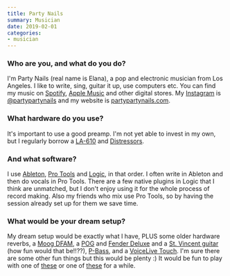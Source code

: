 ```yaml
---
title: Party Nails
summary: Musician
date: 2019-02-01
categories:
- musician
---
```


### Who are you, and what do you do?

I'm Party Nails (real name is Elana), a pop and electronic musician from Los Angeles. I like to write, sing, guitar it up, use computers etc. You can find my music on [Spotify][], [Apple Music][apple-music] and other digital stores. My [Instagram][] is [@partypartynails](https://www.instagram.com/partypartynails/ "The Party Nails Instagram account.") and my website is [partypartynails.com](https://www.partypartynails.com/ "The official Party Nails website.").

### What hardware do you use?

It's important to use a good preamp. I'm not yet able to invest in my own, but I regularly borrow a [LA-610][la-610-mkii] and [Distressors][distressor]. 

### And what software?

I use [Ableton][live], [Pro Tools][pro-tools] and [Logic][], in that order. I often write in Ableton and then do vocals in Pro Tools. There are a few native plugins in Logic that I think are unmatched, but I don't enjoy using it for the whole process of record making. Also my friends who mix use Pro Tools, so by having the session already set up for them we save time.

### What would be your dream setup?

My dream setup would be exactly what I have, PLUS some older hardware reverbs, a [Moog DFAM][dfam], a [POG][] and [Fender Deluxe][deluxe] and a [St. Vincent guitar][st-vincent] (how fun would that be!!??), [P-Bass][precision-bass], and a [VoiceLive Touch][voicelive-touch-2]. I'm sure there are some other fun things but this would be plenty :) It would be fun to play with one of [these][monomachine-sfx-60] or one of [these][machinedrum-sps-1] for a while.

[apple-music]: https://apple.com/apple-music/ "A music streaming service."
[deluxe]: https://en.wikipedia.org/wiki/Fender_Deluxe_Amp "A guitar amp."
[dfam]: https://www.moogmusic.com/products/dfam-drummer-another-mother "A drum synth."
[distressor]: http://www.empiricallabs.com/distressor.html "A studio compressor."
[instagram]: https://www.instagram.com/ "A photo sharing service."
[la-610-mkii]: https://www.uaudio.com/hardware/la-610-mkii.html "A studio compressor."
[live]: https://www.ableton.com/en/live/ "Musical creation software."
[logic]: https://www.saleae.com/logic/ "A hardware debugger."
[machinedrum-sps-1]: http://www.vintagesynth.com/misc/machinedrum.php "A drum machine."
[monomachine-sfx-60]: https://en.wikipedia.org/wiki/Elektron_Monomachine "A synth."
[pog]: https://www.ehx.com/products/pog "A polyphonic octave generator."
[precision-bass]: http://www.fender.com/products/search.php?section=basses&bodyShape=Precision+Bass® "A bass guitar."
[pro-tools]: https://www.avid.com/US/products/Pro-Tools-8-Software "Audio editing and processing software."
[spotify]: https://www.spotify.com/us/ "A music streaming service."
[st-vincent]: https://www.music-man.com/instruments/guitars/st-vincent "An electric guitar."
[voicelive-touch-2]: http://www.tc-helicon.com/en/products/voicelive-touch-2/ "An live voice effects audio device."
